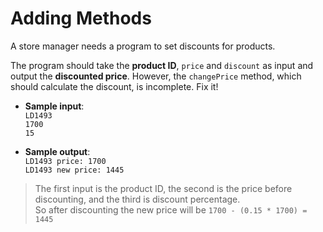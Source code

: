 # Adding Methods

A store manager needs a program to set discounts for products.

The program should take the **product ID**, `price` and `discount` as input and output the **discounted price**. However, the `changePrice` method, which should calculate the discount, is incomplete. Fix it!

- **Sample input**:  
`LD1493`  
`1700`  
`15`  

- **Sample output**:  
`LD1493 price: 1700`  
`LD1493 new price: 1445`  

>The first input is the product ID, the second is the price before discounting, and the third is discount percentage.  
So after discounting the new price will be `1700 - (0.15 * 1700) = 1445`